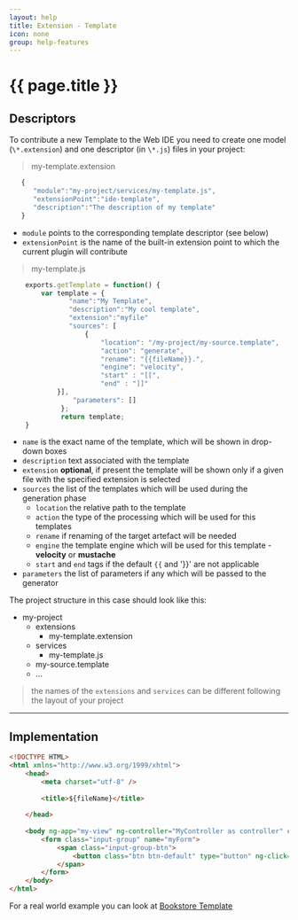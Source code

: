 ```yaml
---
layout: help
title: Extension - Template
icon: none
group: help-features
---
```


{{ page.title }}
===

Descriptors
---

To contribute a new Template to the Web IDE you need to create one model (`\*.extension`) and one descriptor (in `\*.js`) files in your project:

> my-template.extension

```javascript
   {
      "module":"my-project/services/my-template.js",
      "extensionPoint":"ide-template",
      "description":"The description of my template"
   }
```

* `module` points to the corresponding template descriptor (see below)
* `extensionPoint` is the name of the built-in extension point to which the current plugin will contribute


> my-template.js

```javascript
    exports.getTemplate = function() {
	    var template = {
               "name":"My Template",
               "description":"My cool template",
               "extension":"myfile"
               "sources": [
                   {
                       "location": "/my-project/my-source.template", 
                       "action": "generate",
                       "rename": "{{fileName}}.",
                       "engine": "velocity",
                       "start" : "[[",
                       "end" : "]]"
		    }],
                "parameters": []
             };
             return template;
    }
```

* `name` is the exact name of the template, which will be shown in drop-down boxes
* `description` text associated with the template
* `extension` **optional**, if present the template will be shown only if a given file with the specified extension is selected
* `sources` the list of the templates which will be used during the generation phase
  * `location` the relative path to the template
  * `action` the type of the processing which will be used for this templates
  * `rename` if renaming of the target artefact will be needed
  * `engine` the template engine which will be used for this template - **velocity** or **mustache**
  * `start` and `end` tags if the default `{{` and '}}' are not applicable
* `parameters` the list of parameters if any which will be passed to the generator



The project structure in this case should look like this:

- my-project
    - extensions
        - my-template.extension
    - services
        - my-template.js
    - my-source.template
    - ...


> the names of the `extensions` and `services` can be different following the layout of your project
   
---

Implementation
---

```html
<!DOCTYPE HTML>
<html xmlns="http://www.w3.org/1999/xhtml">
	<head>
		<meta charset="utf-8" />
		
		<title>${fileName}</title>
		
	</head>
	
	<body ng-app="my-view" ng-controller="MyController as controller" class="view">
	    <form class="input-group" name="myForm">
		  	<span class="input-group-btn">
				<button class="btn btn-default" type="button" ng-click="myClick()"><i class="fa fa-bolt"></i></button>
			</span>
	    </form>
	</body>
</html>
```
For а real world example you can look at [Bookstore Template](https://github.com/dirigiblelabs/template-bookstore)

